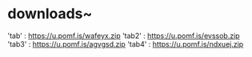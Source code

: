 # downloads~

'tab' : https://u.pomf.is/wafeyx.zip
'tab2' : https://u.pomf.is/evssob.zip
'tab3' : https://u.pomf.is/agvgsd.zip
'tab4' : https://u.pomf.is/ndxuej.zip
